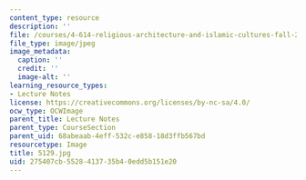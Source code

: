 ```yaml
---
content_type: resource
description: ''
file: /courses/4-614-religious-architecture-and-islamic-cultures-fall-2002/275407cb5528413735b40edd5b151e20_5129.jpg
file_type: image/jpeg
image_metadata:
  caption: ''
  credit: ''
  image-alt: ''
learning_resource_types:
- Lecture Notes
license: https://creativecommons.org/licenses/by-nc-sa/4.0/
ocw_type: OCWImage
parent_title: Lecture Notes
parent_type: CourseSection
parent_uid: 68abeaab-4eff-532c-e858-18d3ffb567bd
resourcetype: Image
title: 5129.jpg
uid: 275407cb-5528-4137-35b4-0edd5b151e20
---
```

